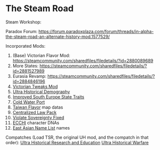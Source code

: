 # The Steam Road

Steam Workshop: 

Paradox Forum: https://forum.paradoxplaza.com/forum/threads/in-alpha-the-steam-road-an-alternate-history-mod.1577529/



Incorporated Mods:
1. (Base) Victorian Flavor Mod: https://steamcommunity.com/sharedfiles/filedetails/?id=2880089689
2. More States: https://steamcommunity.com/sharedfiles/filedetails/?id=2881527989
3. Eurasia Revamp: https://steamcommunity.com/sharedfiles/filedetails/?id=2884846196
4. [Victorian Tweaks Mod](https://steamcommunity.com/sharedfiles/filedetails/?id=2935989855)
5. [Ultra Historical Demography](https://steamcommunity.com/sharedfiles/filedetails/?id=3041693269)
6. [Improved South Europe State Traits](https://steamcommunity.com/sharedfiles/filedetails/?id=3014525097)
7. [Cold Water Port](https://steamcommunity.com/sharedfiles/filedetails/?id=2997299912)
8. [Taiwan Flavor](https://steamcommunity.com/sharedfiles/filedetails/?id=2938784703) map datas
9. [Centralized Law Pack](https://steamcommunity.com/sharedfiles/filedetails/?id=2918828321)
10. [Violate Sovereignty Fixed](https://steamcommunity.com/sharedfiles/filedetails/?id=3085033406)
11. [ECCHI](https://steamcommunity.com/sharedfiles/filedetails/?id=2882342752) character DNAs
12. [East Asian Name List](https://steamcommunity.com/sharedfiles/filedetails/?id=3032148089) names

Compatches (Load TSR, the original UH mod, and the compatch in that order):
[Ultra Historical Research and Education](https://mods.paradoxplaza.com/mods/60239/Any)
[Ultra Historical Warfare](https://mods.paradoxplaza.com/mods/71592/Any)
